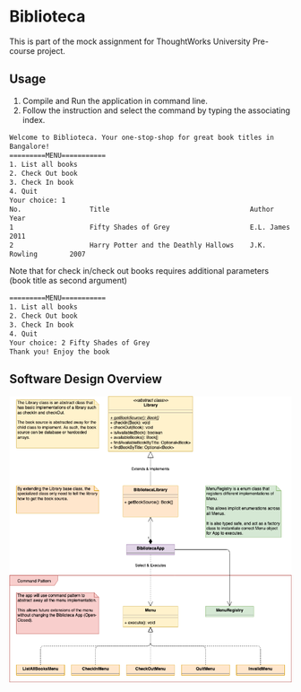# Biblioteca

This is part of the mock assignment for ThoughtWorks University Pre-course project.

## Usage
1. Compile and Run the application in command line.
2. Follow the instruction and select the command by typing the associating index.

```
Welcome to Biblioteca. Your one-stop-shop for great book titles in Bangalore!
=========MENU===========
1. List all books
2. Check Out book
3. Check In book
4. Quit
Your choice: 1
No.                 Title                                   Author              Year
1                   Fifty Shades of Grey                    E.L. James          2011
2                   Harry Potter and the Deathly Hallows    J.K. Rowling        2007
```

Note that for check in/check out books requires additional parameters (book title as second argument)

```
=========MENU===========
1. List all books
2. Check Out book
3. Check In book
4. Quit
Your choice: 2 Fifty Shades of Grey
Thank you! Enjoy the book
```

## Software Design Overview

![design-diagram](https://github.com/kfwong/biblioteca/raw/master/biblioteca.png)


